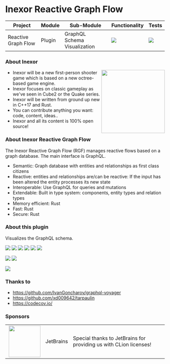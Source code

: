 # Inexor Reactive Graph Flow

| Project             | Module | Sub-Module                   | Functionality                                                        | Tests                                                                                                                                                                                                 |
|---------------------|--------|------------------------------|----------------------------------------------------------------------|-------------------------------------------------------------------------------------------------------------------------------------------------------------------------------------------------------|
| Reactive Graph Flow | Plugin | GraphQL Schema Visualization | <img src="https://img.shields.io/badge/state-completed-brightgreen"> | [<img src="https://img.shields.io/codecov/c/github/inexorgame/inexor-rgf-plugin-graphql-schema-visualization">](https://app.codecov.io/gh/inexorgame/inexor-rgf-plugin-graphql-schema-visualization)  |

### About Inexor

<a href="https://inexor.org/">
<img align="right" width="200" height="200" src="https://raw.githubusercontent.com/inexorgame/inexor-rgf-plugin-graphql-schema-visualization/main/docs/images/inexor_2.png">
</a>

* Inexor will be a new first-person shooter game which is based on a new octree-based game engine.
* Inexor focuses on classic gameplay as we've seen in Cube2 or the Quake series.
* Inexor will be written from ground up new in C++17 and Rust.
* You can contribute anything you want: code, content, ideas..
* Inexor and all its content is 100% open source!

### About Inexor Reactive Graph Flow

The Inexor Reactive Graph Flow (RGF) manages reactive flows based on a graph database. The main interface is GraphQL.

* Semantic: Graph database with entities and relationships as first class citizens
* Reactive: entities and relationships are/can be reactive: If the input has been altered the entity processes its new state
* Interoperable: Use GraphQL for queries and mutations
* Extendable: Built in type system: components, entity types and relation types
* Memory efficient: Rust
* Fast: Rust
* Secure: Rust

### About this plugin

Visualizes the GraphQL schema.

[<img src="https://img.shields.io/badge/Language-Rust-brightgreen">](https://www.rust-lang.org/)
[<img src="https://img.shields.io/badge/Platforms-Linux%20%26%20Windows-brightgreen">]()
[<img src="https://img.shields.io/github/workflow/status/inexorgame/inexor-rgf-plugin-graphql-schema-visualization/Rust">](https://github.com/inexorgame/inexor-rgf-plugin-graphql-schema-visualization/actions?query=workflow%3ARust)
[<img src="https://img.shields.io/github/last-commit/inexorgame/inexor-rgf-plugin-graphql-schema-visualization">]()
[<img src="https://img.shields.io/github/languages/code-size/inexorgame/inexor-rgf-plugin-graphql-schema-visualization">]()
[<img src="https://img.shields.io/codecov/c/github/inexorgame/inexor-rgf-plugin-graphql-schema-visualization">](https://app.codecov.io/gh/inexorgame/inexor-rgf-plugin-graphql-schema-visualization)

[<img src="https://img.shields.io/github/license/inexorgame/inexor-rgf-plugin-graphql-schema-visualization">](https://github.com/inexorgame/inexor-rgf-plugin-graphql-schema-visualization/blob/main/LICENSE)
[<img src="https://img.shields.io/discord/698219248954376256?logo=discord">](https://discord.com/invite/acUW8k7)

<img src="https://raw.githubusercontent.com/inexorgame/inexor-rgf-plugin-graphql-schema-visualization/main/docs/images/screenshot1.png">

### Thanks to

* https://github.com/IvanGoncharov/graphql-voyager
* https://github.com/xd009642/tarpaulin
* https://codecov.io/

### Sponsors

|                                                                                                                                                                                                                                                    |           |                                                                   |
|----------------------------------------------------------------------------------------------------------------------------------------------------------------------------------------------------------------------------------------------------|-----------|-------------------------------------------------------------------|
| <a href="https://www.jetbrains.com/?from=github.com/inexorgame"><img align="right" width="100" height="100" src="https://raw.githubusercontent.com/inexorgame/inexor-rgf-plugin-graphql-schema-visualization/main/docs/images/icon_CLion.svg"></a> | JetBrains | Special thanks to JetBrains for providing us with CLion licenses! |
